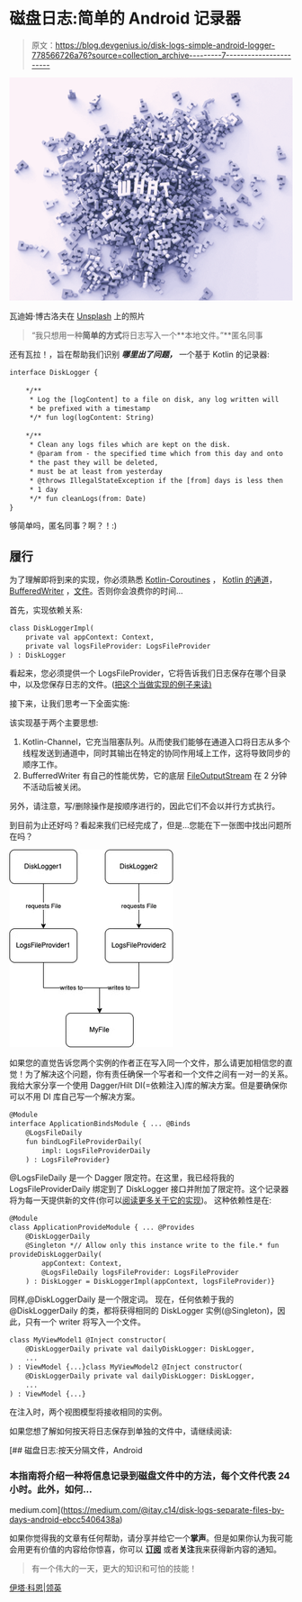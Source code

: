# 磁盘日志:简单的 Android 记录器

> 原文：<https://blog.devgenius.io/disk-logs-simple-android-logger-778566726a76?source=collection_archive---------7----------------------->

![](img/7ac20ba5a53f456b6ff8d7333cbd0635.png)

瓦迪姆·博古洛夫在 [Unsplash](https://unsplash.com?utm_source=medium&utm_medium=referral) 上的照片

> “我只想用一种**简单的方式**将日志写入一个**本地文件。”**匿名同事

还有瓦拉！，旨在帮助我们识别 ***哪里出了问题，*** 一个基于 Kotlin 的记录器:

```
interface DiskLogger {

    */**
     * Log the [logContent] to a file on disk, any log written will
     * be prefixed with a timestamp
     */* fun log(logContent: String)

    */**
     * Clean any logs files which are kept on the disk.
     * @param from - the specified time which from this day and onto
     * the past they will be deleted,
     * must be at least from yesterday
     * @throws IllegalStateException if the [from] days is less then
     * 1 day
     */* fun cleanLogs(from: Date)
}
```

够简单吗，匿名同事？啊？！:)

## 履行

为了理解即将到来的实现，你必须熟悉 [Kotlin-Coroutines](https://kotlinlang.org/docs/coroutines-overview.html) ， [Kotlin 的通道](https://kotlinlang.org/docs/channels.html)， [BufferedWriter](https://developer.android.com/reference/java/io/BufferedWriter) ，[文件](https://developer.android.com/reference/java/io/File)。否则你会浪费你的时间…

首先，实现依赖关系:

```
class DiskLoggerImpl(
    private val appContext: Context,
    private val logsFileProvider: LogsFileProvider
) : DiskLogger
```

看起来，您必须提供一个 LogsFileProvider，它将告诉我们日志保存在哪个目录中，以及您保存日志的文件。([把这个当做实现的例子来读)](https://medium.com/@itay.c14/disk-logs-separate-files-by-days-android-ebcc5406438a)

接下来，让我们思考一下全面实施:

该实现基于两个主要思想:

1.  Kotlin-Channel，它充当阻塞队列。从而使我们能够在通道入口将日志从多个线程发送到通道中，同时其输出在特定的协同作用域上工作，这将导致同步的顺序工作。
2.  BufferredWriter 有自己的性能优势，它的底层 [FileOutputStream](https://developer.android.com/reference/java/io/FileOutputStream) 在 2 分钟不活动后被关闭。

另外，请注意，写/删除操作是按顺序进行的，因此它们不会以并行方式执行。

到目前为止还好吗？看起来我们已经完成了，但是…您能在下一张图中找出问题所在吗？

![](img/205ebac44e81f3e8812d08a993cc11a0.png)

如果您的直觉告诉您两个实例的作者正在写入同一个文件，那么请更加相信您的直觉！为了解决这个问题，你有责任确保一个写者和一个文件之间有一对一的关系。我给大家分享一个使用 Dagger/Hilt DI(=依赖注入)库的解决方案。但是要确保你可以不用 DI 库自己写一个解决方案。

```
@Module
interface ApplicationBindsModule { ... @Binds 
    @LogsFileDaily
    fun bindLogFileProviderDaily(
        impl: LogsFileProviderDaily
    ) : LogsFileProvider}
```

@LogsFileDaily 是一个 Dagger 限定符。在这里，我已经将我的 LogsFileProviderDaily 绑定到了 DiskLogger 接口并附加了限定符。这个记录器将为每一天提供新的文件(你可以[阅读更多关于它的实现](https://medium.com/@itay.c14/disk-logs-separate-files-by-days-android-ebcc5406438a))。
这种依赖性是在:

```
@Module
class ApplicationProvideModule { ... @Provides
    @DiskLoggerDaily
    @Singleton *// Allow only this instance write to the file.* fun provideDiskLoggerDaily(
        appContext: Context,
        @LogsFileDaily logsFileProvider: LogsFileProvider
    ) : DiskLogger = DiskLoggerImpl(appContext, logsFileProvider)}
```

同样,@DiskLoggerDaily 是一个限定词。
现在，任何依赖于我的@DiskLoggerDaily 的类，都将获得相同的 DiskLogger 实例(@Singleton)，因此，只有一个 writer 将写入一个文件。

```
class MyViewModel1 @Inject constructor(
    @DiskLoggerDaily private val dailyDiskLogger: DiskLogger,
    ...
) : ViewModel {...}class MyViewModel2 @Inject constructor(
    @DiskLoggerDaily private val dailyDiskLogger: DiskLogger,
    ...
) : ViewModel {...}
```

在注入时，两个视图模型将接收相同的实例。

如果您想了解如何按天将日志保存到单独的文件中，请继续阅读:

[](https://medium.com/@itay.c14/disk-logs-separate-files-by-days-android-ebcc5406438a) [## 磁盘日志:按天分隔文件，Android

### 本指南将介绍一种将信息记录到磁盘文件中的方法，每个文件代表 24 小时。此外，如何…

medium.com](https://medium.com/@itay.c14/disk-logs-separate-files-by-days-android-ebcc5406438a) 

如果你觉得我的文章有任何帮助，请分享并给它一个**掌声**。但是如果你认为我可能会用更有价值的内容给你惊喜，你可以 [**订阅**](https://medium.com/subscribe/@itay.c14) 或者**关注**我来获得新内容的通知。

> 有一个伟大的一天，更大的知识和可怕的技能！

[伊塔·科恩|领英](https://www.linkedin.com/in/itay-cohen-b717b1107/)